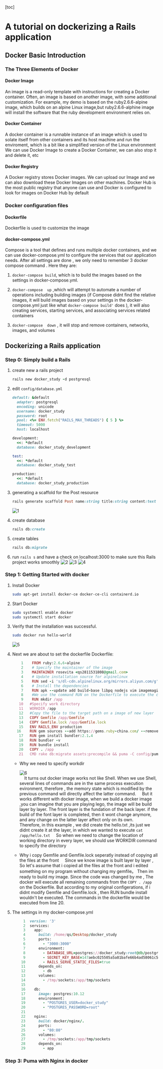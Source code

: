 [toc]
# A tutorial on dockerizing a Rails application
## Docker Basic Introduction
### The Three Elements of Docker
#### Docker Image
An image is a read-only template with instructions for creating a Docker container. Often, an image is based on another image, with some additional customization.  For example, my demo is based on the ruby2.6.6-alpine image, which builds on an alpine Linux image,but ruby2.6.6-alphine image will install  the software that the ruby development environment relies on. 

#### Docker Container
A docker container is a runnable instance of an image which is used to 
solate itself from other containers and its host machine and run the enviroment, which is a bit like a simplified version of the Linux environment
We can use Docker Image to create a Docker Container, we can also stop it and delete it, etc

#### Docker Registry
A Docker registry stores Docker images. We can upload our Image
and we can also download these Docker Images on other machines.
Docker Hub is the most  public registry that anyone can use and 
Docker is configured to look for images on Docker Hub by default
### Docker configuration files
#### Dockerfile
Dockerfile is used to customize the image

#### docker-compose.yml

Compose is a tool that defines and runs multiple docker containers, and we can use docker-compose.yml to configure the services that our application needs. After all settings are done ,  we only need to remember 3 docker compose command .
Here they are:
1.  `docker-compose build`, which is to build the images based on the settings in docker-compose.yml.


2.  `docker-compose  up` ,which  will attempt to automate a number of operations including building  images (if Compose didnt find the relative images, it will build images based on your settings in the docker-compose.yml just like what `docker-compose build'` does ), it will also creating  services, starting  services, and associating  services related containers
3.  `docker-compose  down`  , it will stop and remove containers, networks, images, and volumes

## Dockerizing a Rails application
### Step 0: Simply build a Rails 
1. create new a rails project
    ```ruby
    rails new docker_study -d postgresql
    ```

2. edit `config/database.yml`
    ```ruby
    default: &default
      adapter: postgresql
      encoding: unicode
      username: docker_study
      password: root
      pool: <%= ENV.fetch("RAILS_MAX_THREADS") { 5 } %>
      timeout: 5000
      host: localhost

    development:
      <<: *default
      database: docker_study_development

    test:
      <<: *default
      database: docker_study_test

    production:
      <<: *default
      database: docker_study_production
    ```
3. generating a scaffold for the Post resource
    ```ruby
    rails generate scaffold Post name:string title:string content:text
    ```
    ![1](https://1.bp.blogspot.com/-IvYkZXB7h8I/XpW4V2VCaSI/AAAAAAAAADY/dczzPlRERs8-G00e19GIf_b_fVtYe7KjQCLcBGAsYHQ/s1600/0.png)
4. create database
    ```ruby
    rails db:create
    ```
5. create tables
     ```ruby
    rails db:migrate
    ```
6. run `rails s` and have a check on localhost:3000 to  make sure this Rails project works smoothly 
![2](https://1.bp.blogspot.com/-rHZ7jWDXSRs/XpW4WGZ2boI/AAAAAAAAADc/2QWLR6bM4qYcCQtw5JxrdS3LtpwPkN54ACLcBGAsYHQ/s1600/1.png)
![3](https://1.bp.blogspot.com/-pcmMnF0V7_Y/XpW4WP6-hsI/AAAAAAAAADg/CUfVgm24DCwsWdJ_Mkwtf01I9AHtRqI3ACLcBGAsYHQ/s1600/2.png)
![4](https://1.bp.blogspot.com/-x94O0wW8SM0/XpW4WrJ-F7I/AAAAAAAAADk/Gr7uH0IN2W0bifSJq6-06S6R499gV2VrwCLcBGAsYHQ/s1600/3.png)

### Step 1: Getting Started with docker
1. Install Docker 
    ```bash
    sudo apt-get install docker-ce docker-ce-cli containerd.io
    ```
2.  Start Docker
    ```bash
    sudo systemctl enable docker
    sudo systemctl start docker
    ```
3. Verify that the installation was successful.
    ```bash
    sudo docker run hello-world
    ```
    ![5](https://1.bp.blogspot.com/-wMKcd9U8ICk/XpW4WxnD2iI/AAAAAAAAADo/5PGCZXPTqwMwG5Ocj5oR1noGrnSdFuIJQCLcBGAsYHQ/s1600/4.png)
4. Next we are about to set the dockerfile
   Dockerfile:
    ```ruby
        1    FROM ruby:2.6.6-alpine
        2    # Specify the maintainer of the image
        3    MAINTAINER rosevita <qs2811531808@gmail.com>
        4    # Update installation source for alpinelinux
        5    RUN sed -i 's/dl-cdn.alpinelinux.org/mirrors.aliyun.com/g' /etc/apk/repositories
        6    # Install the dependencies
        7    RUN apk --update add build-base libpq nodejs vim imagemagick postgresql-dev tzdata yarn
        8    #We use the command RUN on the Dockerfile to execute the commands we want to use in the image.
        9    RUN mkdir /app
       10   #Specify work directory
       11   WORKDIR /app
       12   #Copy the file to the target path on a image of new layer  
       13   COPY Gemfile /app/Gemfile
       14   COPY Gemfile.lock /app/Gemfile.lock
       15   ENV RAILS_ENV production
      16    RUN gem sources --add https://gems.ruby-china.com/ --remove https://rubygems.org/ \ && gem sources -l
       17   RUN gem install bundler:2.1.4
       18   RUN bundler -v
       19   RUN bundle install
       20   COPY . /app
       21   CMD rake db:migrate assets:precompile && puma -C config/puma.rb
    ```
    * Why we need to specify workdir
    
      ![6](https://1.bp.blogspot.com/-_x0hT7XeZgs/XpW4WwhDv6I/AAAAAAAAADs/jIAzW24AJSMONMV-xezpkkBnwG6rFSEmwCLcBGAsYHQ/s1600/5.png)  
    &nbsp;&nbsp;&nbsp;  It turns out  docker image works not like Shell. When we use Shell, several lines of commands are in the same process execution evironment, therefore , the memory state which is modified  by the previous command will directly affect the latter command. 
    &nbsp;&nbsp;&nbsp; But it works different with  docker image, when we build a docker image ,you can imagine that you are playing lego, the image will be build  layer by layer. The front layer is the fundation of the back layer. if the build of the font layer is completed, then it wont change anymore, and any change on the latter layer affect only on its own. 
    &nbsp;&nbsp;&nbsp; Therefore, in this example , we did create the hello.txt ,its just we didnt create it at the layer, in which we wanted to execute `cat /app/hello.txt`
    &nbsp;&nbsp;&nbsp; So when we need to change the  location of working directory in every layer, we should use WORKDIR command to specify the directory

    * Why i copy Gemfile and Gemfile.lock seperatly instead of copying all the files at the front 
    &nbsp;&nbsp;&nbsp;  Since we know image is built layer by layer , So let's assume that  i copied all the files at the front and i edited something on my program without changing my gemfile。 Then im ready to build my image. Since the code was changed by me , The docker will execute all remaining commands from the `COPY . /app ` on the Dockerfile. But according to my original configerations, if i didnt modify Gemfile and Gemfile.lock , then RUN bundle install wouldn't be executed. The commands in the dockerfile would be executed from line 20.

5. The settings in my docker-compose.yml
    ```ruby
         1	version: '3'
         2	services:
         3	  app:
         4	    build: /home/qs/Desktop/docker_study
         5	    ports:
         6	      - "3000:3000"
         7	    environment:
         8	      - DATABASE_URL=postgres://docker_study:root@db/postgres
         9	      - SECRET_KEY_BASE=147aebc025505a5a81bafe66b4ad58061c5717bdce89cea8c173296ef35bd5b8231fe61d00da218a7f4901c101a6abe2c0fd7b306de248f0a3e2c68c49361da8
        10	      - RAILS_SERVE_STATIC_FILES=true
        11	    depends_on:
        12	      - db
        13	    volumes:
        14	      - /tmp/sockets:/app/tmp/sockets
        15	
        16	  db:
        17	    image: postgres:10.12
        18	    environment:
        19	      - "POSTGRES_USER=docker_study"
        20	      - "POSTGRES_PASSWORD=root"
        21	
        22	  nginx:
        23	    build: docker/nginx/.
        24	    ports:
        25	      - "80:80"
        26	    volumes:
        27	      - /tmp/sockets:/app/tmp/sockets
        28	    depends_on:
        29	      - app
    ```
### Step 3: Puma with Nginx in docker 

